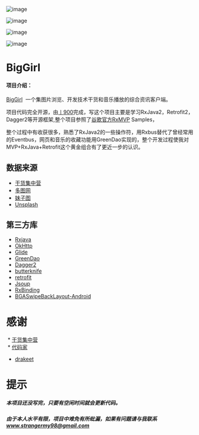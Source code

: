   
![image](https://github.com/1900Star/OkStar/blob/master/Screenshot/main.jpg)


![image](https://github.com/1900Star/OkStar/blob/master/Screenshot/music.jpg)


![image](https://github.com/1900Star/OkStar/blob/master/Screenshot/biggirls.gif)

![image](https://github.com/1900Star/BigGril/blob/master/Screenshot_png/b.png)

# BigGirl

#### 项目介绍：
[BigGirl](https://github.com/1900Star/BigGirl)  一个集图片浏览、开发技术干货和音乐播放的综合资讯客户端。

项目代码完全开源，由[丨900](https://weibo.com/stranger98)完成，写这个项目主要是学习RxJava2，Retrofit2，Dagger2等开源框架,整个项目参照了[谷歌官方RxMVP](https://github.com/googlesamples/android-architecture) Samples，

整个过程中有收获很多，熟悉了RxJava2的一些操作符，用Rxbus替代了曾经常用的Eventbus，网页和音乐的收藏功能用GreenDao实现的，整个开发过程使我对MVP+RxJava+Retrofit这个黄金组合有了更近一步的认识。

## 数据来源
   * [干货集中营](http://gank.io/)
   * [多图网](http://www.duotu555.com/)
   * [妹子图](http://www.mzitu.com/)
   * [Unsplash](http://www.unsplash.com/)
  
## 第三方库
  * [Rxjava](https://github.com/ReactiveX/RxJava)  
  * [OkHttp](https://github.com/square/okhttp)
  * [Glide](https://github.com/bumptech/glide)
  * [GreenDao](https://github.com/greenrobot/greenDAO)
  * [Dagger2](https://github.com/square/dagger)
  * [butterknife](https://github.com/JakeWharton/butterknife)
  * [retrofit](https://github.com/square/retrofit)
  * [Jsoup](https://github.com/jhy/jsoup) 
  * [RxBinding](https://github.com/JakeWharton/RxBinding)
  * [BGASwipeBackLayout-Android](https://github.com/bingoogolapple/BGASwipeBackLayout-Android)

  
# 感谢 

  * [干货集中营](http://gank.io/) <br>
  * [代码家](https://github.com/daimajia) <br>
  * [drakeet](https://github.com/drakeet) <br>
  
# 提示
   ##### 本项目还没写完，只要有空闲时间就会更新代码。
    
   ##### 由于本人水平有限，项目中难免有所纰漏，如果有问题请与我联系 www.strangermy98@gmail.com



